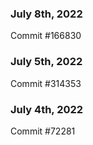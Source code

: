 ### July 8th, 2022

Commit #166830

### July 5th, 2022

Commit #314353


### July 4th, 2022

Commit #72281
